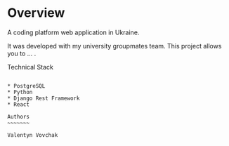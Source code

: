Overview
========

A coding platform web application in Ukraine.

It was developed with my university groupmates team. This project allows you to ... .

Technical Stack
~~~~~~~~~~~~~~~

* PostgreSQL
* Python
* Django Rest Framework
* React

Authors
~~~~~~~

Valentyn Vovchak

